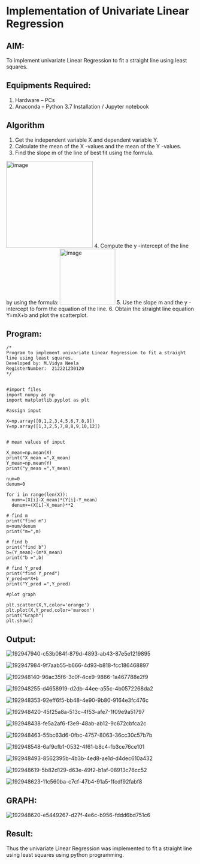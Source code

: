 # Implementation of Univariate Linear Regression
## AIM:
To implement univariate Linear Regression to fit a straight line using least squares.

## Equipments Required:
1. Hardware – PCs
2. Anaconda – Python 3.7 Installation / Jupyter notebook

## Algorithm
1. Get the independent variable X and dependent variable Y.
2. Calculate the mean of the X -values and the mean of the Y -values.
3. Find the slope m of the line of best fit using the formula. 
<img width="231" alt="image" src="https://user-images.githubusercontent.com/93026020/192078527-b3b5ee3e-992f-46c4-865b-3b7ce4ac54ad.png">
4. Compute the y -intercept of the line by using the formula:
<img width="148" alt="image" src="https://user-images.githubusercontent.com/93026020/192078545-79d70b90-7e9d-4b85-9f8b-9d7548a4c5a4.png">
5. Use the slope m and the y -intercept to form the equation of the line.
6. Obtain the straight line equation Y=mX+b and plot the scatterplot.

## Program:
```
/*
Program to implement univariate Linear Regression to fit a straight line using least squares.
Developed by: M.Vidya Neela
RegisterNumber:  212221230120
*/
```
```

#import files
import numpy as np
import matplotlib.pyplot as plt

#assign input

X=np.array([0,1,2,3,4,5,6,7,8,9])
Y=np.array([1,3,2,5,7,8,8,9,10,12])


# mean values of input

X_mean=np.mean(X)
print("X_mean =",X_mean)
Y_mean=np.mean(Y)
print("y_mean =",Y_mean)

num=0
denum=0

for i in range(len(X)):
  num+=(X[i]-X_mean)*(Y[i]-Y_mean)
  denum+=(X[i]-X_mean)**2

# find m
print("find m")
m=num/denum
print("m=",m)

# find b
print("find b")
b=(Y_mean)-(m*X_mean)
print("b =",b)

# find Y_pred
print("find Y_pred")
Y_pred=m*X+b
print("Y_pred =",Y_pred)

#plot graph

plt.scatter(X,Y,color='orange')
plt.plot(X,Y_pred,color='maroon')
print("Graph")
plt.show()

```

## Output:
![192947940-c53b084f-879d-4893-ab43-87e5e1219895](https://user-images.githubusercontent.com/94169318/193605637-909ed129-6510-4ff7-827d-d7b128a3ea79.png)

![192947984-9f7aab55-b666-4d93-b818-fcc186468897](https://user-images.githubusercontent.com/94169318/193605679-f3a3c5e2-24be-441d-8ac1-379ecb3dd079.png)

![192948140-96ac35f6-3c0f-4ce9-9866-1a467788e2f9](https://user-images.githubusercontent.com/94169318/193605703-a8ef68c8-0f18-45d9-b8f6-9d3b781a8f18.png)

![192948255-d4658919-d2db-44ee-a55c-4b0572268da2](https://user-images.githubusercontent.com/94169318/193605737-53bdbcd5-358c-4c21-9e84-5a7aa157e495.png)

![192948353-92eff6f5-bb48-4e90-9b80-9164e3fc476c](https://user-images.githubusercontent.com/94169318/193605787-e3622c1b-9b28-44d5-ab53-6a903fb765f8.png)

![192948420-45f25a8a-513c-4f53-afe7-1f09e9a51797](https://user-images.githubusercontent.com/94169318/193605824-89048523-74fc-4ddf-8ffc-eccde1cd2166.png)

![192948438-fe5a2af6-f3e9-48ab-ab12-9c672cbfca2c](https://user-images.githubusercontent.com/94169318/193605856-2c8f02f9-df84-4f0b-aa17-61418f8e78b3.png)

![192948463-55bc63d6-0fbc-4757-8063-36cc30c57b7b](https://user-images.githubusercontent.com/94169318/193605879-d21d98b9-e261-4b33-a8b6-807b93d0b94e.png)

![192948548-6af9cfb1-0532-4f61-b8c4-fb3ce76ce101](https://user-images.githubusercontent.com/94169318/193605910-36da7aed-4993-4e00-a816-f98643dd5564.png)

![192948493-8562395b-4b3b-4ed8-ae1d-d4dec610a432](https://user-images.githubusercontent.com/94169318/193605943-f87c2613-7f06-458e-8b79-47842dcaaeab.png)

![192948619-5b82d129-d63e-49f2-b1af-08913c76cc52](https://user-images.githubusercontent.com/94169318/193605979-0ff5f125-1ebf-4e7b-844e-ed7f6da756af.png)

![192948623-11c560ba-c7cf-47b4-91a5-1fcdf92fabf8](https://user-images.githubusercontent.com/94169318/193606007-5e471686-c3a1-448e-b1ed-bc3c84638407.png)


## GRAPH:
![192948620-e5449267-d27f-4e6c-b956-fddd6bd751c6](https://user-images.githubusercontent.com/94169318/193606099-2c73f17f-d5ef-4741-8c5f-e4a1ea8bbfef.png)


## Result:
Thus the univariate Linear Regression was implemented to fit a straight line using least squares using python programming.
